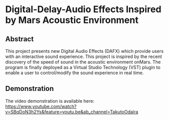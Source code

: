 # Digital-Delay-Audio Effects Inspired by Mars Acoustic Environment

## Abstract
This project presents new Digital Audio Effects (DAFX) which provide users with an interactive sound experience. 
This project is inspired by the recent discovery of the speed of sound in the acoustic environment onMars.
The program is finally deployed as a Virtual Studio Technology (VST) plugin to enable a user to control/modify the sound experience in real time.

## Demonstration
The video demonstration is available here: 
https://www.youtube.com/watch?v=SBqDoN3h2Ys&feature=youtu.be&ab_channel=TakutoOdaira